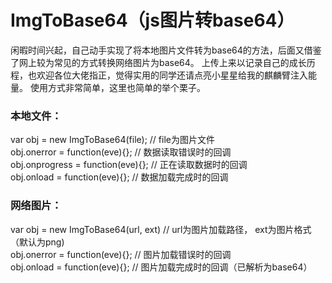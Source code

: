 # ImgToBase64（js图片转base64）
闲暇时间兴起，自己动手实现了将本地图片文件转为base64的方法，后面又借鉴了网上较为常见的方式转换网络图片为base64。
上传上来以记录自己的成长历程，也欢迎各位大佬指正，觉得实用的同学还请点亮小星星给我的麒麟臂注入能量。
使用方式非常简单，这里也简单的举个栗子。
### 本地文件： 
var obj = new ImgToBase64(file);	// file为图片文件<br/>
obj.onerror = function(eve){};	// 数据读取错误时的回调<br/>
obj.onprogress = function(eve){};	// 正在读取数据时的回调<br/>
obj.onload = function(eve){};		// 数据加载完成时的回调<br/>

### 网络图片：
var obj = new ImgToBase64(url, ext)	// url为图片加载路径， ext为图片格式（默认为png)<br/>
obj.onerror = function(eve){};	// 图片加载错误时的回调<br/>
obj.onload = function(eve){};		// 图片加载完成时的回调（已解析为base64）<br/>